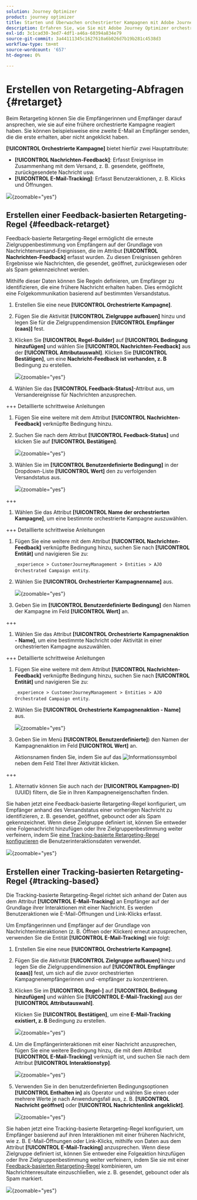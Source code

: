 ```yaml
---
solution: Journey Optimizer
product: journey optimizer
title: Starten und Überwachen orchestrierter Kampagnen mit Adobe Journey Optimizer
description: Erfahren Sie, wie Sie mit Adobe Journey Optimizer orchestrierte Kampagnen starten und überwachen.
exl-id: 3c1cad30-3ed7-4df1-a46a-60394a834e79
source-git-commit: 3a44111345c1627610a6b026d7b19b281c4538d3
workflow-type: tm+mt
source-wordcount: '657'
ht-degree: 0%

---
```



# Erstellen von Retargeting-Abfragen {#retarget}

Beim Retargeting können Sie die Empfängerinnen und Empfänger darauf ansprechen, wie sie auf eine frühere orchestrierte Kampagne reagiert haben. Sie können beispielsweise eine zweite E-Mail an Empfänger senden, die die erste erhalten, aber nicht angeklickt haben.

**[!UICONTROL Orchestrierte Kampagne]** bietet hierfür zwei Hauptattribute:

* **[!UICONTROL Nachrichten-Feedback]**: Erfasst Ereignisse im Zusammenhang mit dem Versand, z. B. gesendete, geöffnete, zurückgesendete Nachricht usw.
* **[!UICONTROL E-Mail-Tracking]**: Erfasst Benutzeraktionen, z. B. Klicks und Öffnungen.

![](assets/do-not-localize/retarget-schema.png){zoomable="yes"}


## Erstellen einer Feedback-basierten Retargeting-Regel {#feedback-retarget}

Feedback-basierte Retargeting-Regel ermöglicht die erneute Zielgruppenbestimmung von Empfängern auf der Grundlage von Nachrichtenversand-Ereignissen, die im Attribut **[!UICONTROL Nachrichten-Feedback]** erfasst wurden. Zu diesen Ereignissen gehören Ergebnisse wie Nachrichten, die gesendet, geöffnet, zurückgewiesen oder als Spam gekennzeichnet werden.

Mithilfe dieser Daten können Sie Regeln definieren, um Empfänger zu identifizieren, die eine frühere Nachricht erhalten haben. Dies ermöglicht eine Folgekommunikation basierend auf bestimmten Versandstatus.

1. Erstellen Sie eine neue **[!UICONTROL Orchestrierte Kampagne]**.

1. Fügen Sie die Aktivität **[!UICONTROL Zielgruppe aufbauen]** hinzu und legen Sie für die Zielgruppendimension **[!UICONTROL Empfänger (caas)]** fest.

1. Klicken Sie **[!UICONTROL Regel-Builder]** auf **[!UICONTROL Bedingung hinzufügen]** und wählen Sie **[!UICONTROL Nachrichten-Feedback]** aus der **[!UICONTROL Attributauswahl]**. Klicken Sie **[!UICONTROL Bestätigen]**, um eine **Nachricht-Feedback ist vorhanden, z. B** Bedingung zu erstellen.

   ![](assets/retarget_1.png){zoomable="yes"}

1. Wählen Sie das **[!UICONTROL Feedback-Status]**-Attribut aus, um Versandereignisse für Nachrichten anzusprechen.

+++ Detaillierte schrittweise Anleitungen

   1. Fügen Sie eine weitere mit dem Attribut **[!UICONTROL Nachrichten-Feedback]** verknüpfte Bedingung hinzu.

   1. Suchen Sie nach dem Attribut **[!UICONTROL Feedback-Status]** und klicken Sie auf **[!UICONTROL Bestätigen]**.

      ![](assets/retarget_3.png){zoomable="yes"}

   1. Wählen Sie im **[!UICONTROL Benutzerdefinierte Bedingung]** in der Dropdown-Liste **[!UICONTROL Wert]** den zu verfolgenden Versandstatus aus.

      ![](assets/retarget_4.png){zoomable="yes"}

+++

1. Wählen Sie das Attribut **[!UICONTROL Name der orchestrierten Kampagne]**, um eine bestimmte orchestrierte Kampagne auszuwählen.

+++ Detaillierte schrittweise Anleitungen

   1. Fügen Sie eine weitere mit dem Attribut **[!UICONTROL Nachrichten-Feedback]** verknüpfte Bedingung hinzu, suchen Sie nach **[!UICONTROL Entität]** und navigieren Sie zu:

      `_experience > CustomerJourneyManagement > Entities > AJO Orchestrated Campaign entity`.

   1. Wählen Sie **[!UICONTROL Orchestrierter Kampagnenname]** aus.

      ![](assets/retarget_5.png){zoomable="yes"}

   1. Geben Sie im **[!UICONTROL Benutzerdefinierte Bedingung]** den Namen der Kampagne im Feld **[!UICONTROL Wert]** an.

+++

1. Wählen Sie das Attribut **[!UICONTROL Orchestrierte Kampagnenaktion - Name]**, um eine bestimmte Nachricht oder Aktivität in einer orchestrierten Kampagne auszuwählen.

+++ Detaillierte schrittweise Anleitungen

   1. Fügen Sie eine weitere mit dem Attribut **[!UICONTROL Nachrichten-Feedback]** verknüpfte Bedingung hinzu, suchen Sie nach **[!UICONTROL Entität]** und navigieren Sie zu:

      `_experience > CustomerJourneyManagement > Entities > AJO Orchestrated Campaign entity`.

   1. Wählen Sie **[!UICONTROL Orchestrierte Kampagnenaktion - Name]** aus.

      ![](assets/retarget_6.png){zoomable="yes"}

   1. Geben Sie im Menü **[!UICONTROL Benutzerdefinierte]**) den Namen der Kampagnenaktion im Feld **[!UICONTROL Wert]** an.

      Aktionsnamen finden Sie, indem Sie auf das ![Informationssymbol](assets/do-not-localize/info-icon.svg) neben dem Feld Titel Ihrer Aktivität klicken.

+++

1. Alternativ können Sie auch nach der **[!UICONTROL Kampagnen-ID]** (UUID) filtern, die Sie in Ihren Kampagneneigenschaften finden.

Sie haben jetzt eine Feedback-basierte Retargeting-Regel konfiguriert, um Empfänger anhand des Versandstatus einer vorherigen Nachricht zu identifizieren, z. B. gesendet, geöffnet, gebounct oder als Spam gekennzeichnet. Wenn diese Zielgruppe definiert ist, können Sie entweder eine Folgenachricht hinzufügen oder Ihre Zielgruppenbestimmung weiter verfeinern, indem Sie [eine Tracking-basierte Retargeting-Regel konfigurieren](#tracking-based) die Benutzerinteraktionsdaten verwendet.

![](assets/retarget_9.png){zoomable="yes"}


## Erstellen einer Tracking-basierten Retargeting-Regel {#tracking-based}

Die Tracking-basierte Retargeting-Regel richtet sich anhand der Daten aus dem Attribut **[!UICONTROL E-Mail-Tracking]** an Empfänger auf der Grundlage ihrer Interaktionen mit einer Nachricht. Es werden Benutzeraktionen wie E-Mail-Öffnungen und Link-Klicks erfasst.

Um Empfängerinnen und Empfänger auf der Grundlage von Nachrichteninteraktionen (z. B. Öffnen oder Klicken) erneut anzusprechen, verwenden Sie die Entität **[!UICONTROL E-Mail-Tracking]** wie folgt:

1. Erstellen Sie eine neue **[!UICONTROL Orchestrierte Kampagne]**.

1. Fügen Sie die Aktivität **[!UICONTROL Zielgruppe aufbauen]** hinzu und legen Sie die Zielgruppendimension auf **[!UICONTROL Empfänger (caas)]** fest, um sich auf die zuvor orchestrierten Kampagnenempfängerinnen und -empfänger zu konzentrieren.

1. Klicken Sie im **[!UICONTROL Regel-]** auf **[!UICONTROL Bedingung hinzufügen]** und wählen Sie **[!UICONTROL E-Mail-Tracking]** aus der **[!UICONTROL Attributauswahl]**.

   Klicken Sie **[!UICONTROL Bestätigen]**, um eine **E-Mail-Tracking existiert, z. B** Bedingung zu erstellen.

   ![](assets/retarget_2.png){zoomable="yes"}

1. Um die Empfängerinteraktionen mit einer Nachricht anzusprechen, fügen Sie eine weitere Bedingung hinzu, die mit dem Attribut **[!UICONTROL E-Mail-Tracking]** verknüpft ist, und suchen Sie nach dem Attribut **[!UICONTROL Interaktionstyp]**.

   ![](assets/retarget_7.png){zoomable="yes"}

1. Verwenden Sie in den benutzerdefinierten Bedingungsoptionen **[!UICONTROL Enthalten in]** als Operator und wählen Sie einen oder mehrere Werte je nach Anwendungsfall aus, z. B. **[!UICONTROL Nachricht geöffnet]** oder **[!UICONTROL Nachrichtenlink angeklickt]**.

   ![](assets/retarget_8.png){zoomable="yes"}

Sie haben jetzt eine Tracking-basierte Retargeting-Regel konfiguriert, um Empfänger basierend auf ihren Interaktionen mit einer früheren Nachricht, wie z. B. E-Mail-Öffnungen oder Link-Klicks, mithilfe von Daten aus dem Attribut **[!UICONTROL E-Mail-Tracking]** anzusprechen. Wenn diese Zielgruppe definiert ist, können Sie entweder eine Folgeaktion hinzufügen oder Ihre Zielgruppenbestimmung weiter verfeinern, indem Sie sie mit einer [Feedback-basierten Retargeting-Regel](#feedback-retarget) kombinieren, um Nachrichtenresultate einzuschließen, wie z. B. gesendet, gebounct oder als Spam markiert.


![](assets/retarget_10.png){zoomable="yes"}
